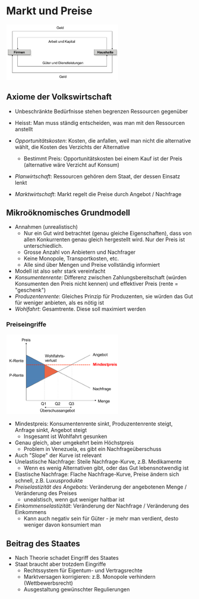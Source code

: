 # Markt und Preise

<img src="img/wirtschaftskreislauf.png" style="max-width: 60%" />

## Axiome der Volkswirtschaft
- Unbeschränkte Bedürfnisse stehen begrenzen Ressourcen gegenüber
- Heisst: Man muss ständig entscheiden, was man mit den Ressourcen anstellt
- *Opportunitätskosten*: Kosten, die anfallen, weil man nicht die alternative wählt, die Kosten des Verzichts der Alternative
    - Bestimmt Preis: Opportunitätskosten bei einem Kauf ist der Preis (alternative wäre Verzicht auf Konsum)

- *Planwirtschaft*: Ressourcen gehören dem Staat, der dessen Einsatz lenkt
- *Marktwirtschaft*: Markt regelt die Preise durch Angebot / Nachfrage

## Mikroöknomisches Grundmodell
- Annahmen (unrealistisch)
    - Nur ein Gut wird betrachtet (genau gleiche Eigenschaften), dass von allen Konkurrenten genau gleich hergestellt wird. Nur der Preis ist unterschiedlich.
    - Grosse Anzahl von Anbietern und Nachfrager
    - Keine Monopole, Transportkosten, etc.
    - Alle sind über Mengen und Preise vollständig informiert
- Modell ist also sehr stark vereinfacht
- *Konsumentenrente*: Differenz zwischen Zahlungsbereitschaft (würden Konsumenten den Preis nicht kennen) und effektiver Preis (rente = "geschenk")
- *Produzentenrente*: Gleiches Prinzip für Produzenten, sie würden das Gut für weniger anbieten, als es nötig ist
- *Wohlfahrt*: Gesamtrente. Diese soll maximiert werden

### Preiseingriffe

<img src="img/mindestpreis.png" style="max-width: 60%" />

- Mindestpreis: Konsumentenrente sinkt, Produzentenrente steigt, Anfrage sinkt, Angebot steigt
    - Insgesamt ist Wohlfahrt gesunken
- Genau gleich, aber umgekehrt beim Höchstpreis
    - Problem in Venezuela, es gibt ein Nachfrageüberschuss
- Auch "Slope" der Kurve ist relevant
- Unelastische Nachfrage: Steile Nachfrage-Kurve, z.B. Medikamente
    - Wenn es wenig Alternativen gibt, oder das Gut lebensnotwendig ist
- Elastische Nachfrage: Flache Nachfrage-Kurve, Preise ändern sich schnell, z.B. Luxusprodukte
- *Preiselastizität des Angebots*: Veränderung der angebotenen Menge / Veränderung des Preises
    - unealstisch, wenn gut weniger haltbar ist
- *Einkommenselastizität*: Veränderung der Nachfrage / Veränderung des Einkommens
    - Kann auch negativ sein für Güter - je mehr man verdient, desto weniger davon konsumiert man

## Beitrag des Staates
- Nach Theorie schadet Eingriff des Staates
- Staat braucht aber trotzdem Eingriffe
    - Rechtssystem für Eigentum- und Vertragsrechte
    - Marktversagen korrigieren: z.B. Monopole verhindern (Wettbewerbsrecht)
    - Ausgestaltung gewünschter Regulierungen

